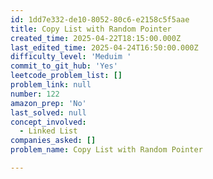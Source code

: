 ```yaml
---
id: 1dd7e332-de10-8052-80c6-e2158c5f5aae
title: Copy List with Random Pointer
created_time: 2025-04-22T18:15:00.000Z
last_edited_time: 2025-04-24T16:50:00.000Z
difficulty_level: 'Meduim '
commit_to_git_hub: 'Yes'
leetcode_problem_list: []
problem_link: null
number: 122
amazon_prep: 'No'
last_solved: null
concept_involved:
  - Linked List
companies_asked: []
problem_name: Copy List with Random Pointer

---
```

